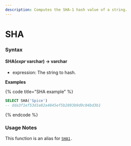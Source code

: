 ```yaml
---
description: Computes the SHA-1 hash value of a string.
---
```


# SHA

### Syntax <a href="#syntax" id="syntax"></a>

#### SHA(_expr_ varchar) → varchar <a href="#shaexpr-varchar--varchar" id="shaexpr-varchar--varchar"></a>

* expression: The string to hash.

**Examples**

{% code title="SHA example" %}
```sql
SELECT SHA('Spice')
-- dda3f1ef53d1e82a4845ef5b2893b9d9c04bd3b1
```
{% endcode %}

### Usage Notes <a href="#usage-notes" id="usage-notes"></a>

This function is an alias for [`SHA1`](sha1.md)`.`
